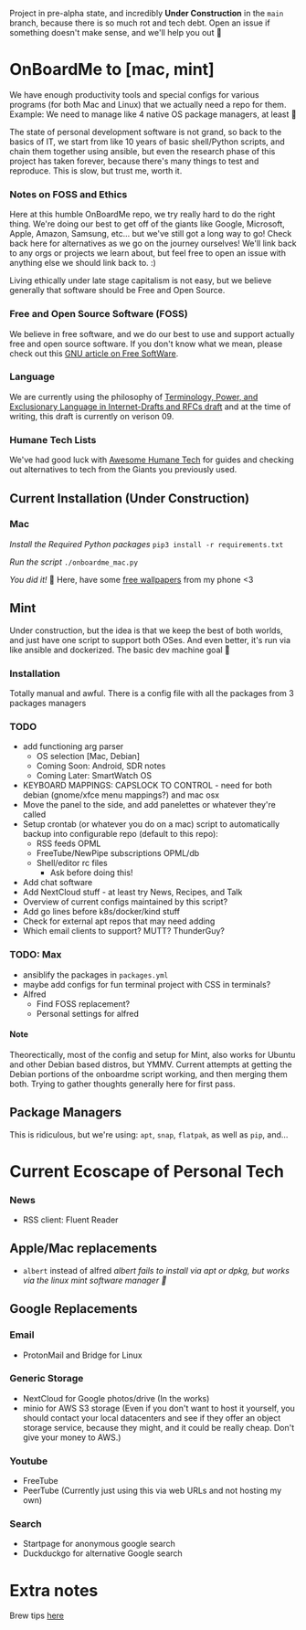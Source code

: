 Project in pre-alpha state, and incredibly **Under Construction** in the `main` branch, because there is so much rot and tech debt. Open an issue if something doesn't make sense, and we'll help you out 💙

# OnBoardMe to [mac, mint]
We have enough productivity tools and special configs for various programs (for both Mac and Linux) that we actually need a repo for them. Example: We need to manage like 4 native OS package managers, at least 🤦

The state of personal development software is not grand, so back to the basics of IT, we start from like 10 years of basic shell/Python scripts, and chain them together using ansible, but even the research phase of this project has taken forever, because there's many things to test and reproduce. This is slow, but trust me, worth it.

### Notes on FOSS and Ethics
Here at this humble OnBoardMe repo, we try really hard to do the right thing. We're doing our best to get off of the giants like Google, Microsoft, Apple, Amazon, Samsung, etc... but we've still got a long way to go! Check back here for alternatives as we go on the journey ourselves! We'll link back to any orgs or projects we learn about, but feel free to open an issue with anything else we should link back to. :)

Living ethically under late stage capitalism is not easy, but we believe generally that software should be Free and Open Source.

### Free and Open Source Software (FOSS)
We believe in free software, and we do our best to use and support actually free and open source software. If you don't know what we mean, please check out this [GNU article on Free SoftWare](https://www.gnu.org/philosophy/free-sw.en.html).

### Language
We are currently using the philosophy of [Terminology, Power, and Exclusionary Language in Internet-Drafts and RFCs draft](https://datatracker.ietf.org/doc/html/draft-knodel-terminology-09) and at the time of writing, this draft is currently on verison 09.

### Humane Tech Lists
We've had good luck with [Awesome Humane Tech](https://github.com/humanetech-community/awesome-humane-tech) for guides and checking out alternatives to tech from the Giants you previously used.

## Current Installation (Under Construction)
### Mac
*Install the Required Python packages*
`pip3 install -r requirements.txt`

*Run the script*
`./onboardme_mac.py`

*You did it!* 🥳 Here, have some [free wallpapers](https://photos.app.goo.gl/mGjmG4o6JB9xxK7BA) from my phone <3

## Mint
Under construction, but the idea is that we keep the best of both worlds, and just have one script to support both OSes. And even better, it's run via like ansible and dockerized. The basic dev machine goal :blue_heart:

### Installation
Totally manual and awful. There is a config file with all the packages from 3 packages managers

### TODO
* add functioning arg parser
  * OS selection [Mac, Debian]
   * Coming Soon: Android, SDR notes
   * Coming Later: SmartWatch OS 
* KEYBOARD MAPPINGS: CAPSLOCK TO CONTROL - need for both debian (gnome/xfce menu mappings?) and mac osx
* Move the panel to the side, and add panelettes or whatever they're called
* Setup crontab (or whatever you do on a mac) script to automatically backup into configurable repo (default to this repo):
  * RSS feeds OPML
  * FreeTube/NewPipe subscriptions OPML/db
  * Shell/editor rc files
    * Ask before doing this!
* Add chat software
* Add NextCloud stuff - at least try News, Recipes, and Talk
* Overview of current configs maintained by this script?
* Add go lines before k8s/docker/kind stuff
* Check for external apt repos that may need adding
* Which email clients to support? MUTT? ThunderGuy?

### TODO: Max
* ansiblify the packages in `packages.yml`
* maybe add configs for fun terminal project with CSS in terminals?
* Alfred
  * Find FOSS replacement?
  * Personal settings for alfred

#### Note
Theorectically, most of the config and setup for Mint, also works for Ubuntu and other Debian based distros, but YMMV.
Current attempts at getting the Debian portions of the onboardme script working, and then merging them both. Trying to gather thoughts generally here for first pass.

## Package Managers
This is ridiculous, but we're using: `apt`, `snap`, `flatpak`, as well as `pip`, and...

# Current Ecoscape of Personal Tech

### News
- RSS client: Fluent Reader

## Apple/Mac replacements
- `albert` instead of alfred
*albert fails to install via apt or dpkg, but works via the linux mint software manager :shrug:*

## Google Replacements

### Email
- ProtonMail and Bridge for Linux

### Generic Storage
- NextCloud for Google photos/drive (In the works)
- minio for AWS S3 storage
  (Even if you don't want to host it yourself, you should contact your local datacenters and see if they offer an object storage service, because they might, and it could be really cheap. Don't give your money to AWS.)

### Youtube
- FreeTube
- PeerTube (Currently just using this via web URLs and not hosting my own)

### Search
- Startpage for anonymous google search
- Duckduckgo for alternative Google search


# Extra notes
Brew tips [here](https://gist.github.com/ChristopherA/a579274536aab36ea9966f301ff14f3f)
